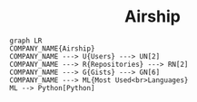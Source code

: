 <h1 align="center">Airship</h1>

```mermaid
graph LR
COMPANY_NAME{Airship}
COMPANY_NAME ---> U{Users} ---> UN[2]
COMPANY_NAME ---> R{Repositories} ---> RN[2]
COMPANY_NAME ---> G{Gists} ---> GN[6]
COMPANY_NAME ---> ML{Most Used<br>Languages}
ML --> Python[Python]
```
